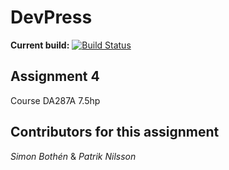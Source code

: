 # DevPress

**Current build:** [![Build Status](https://travis-ci.org/Caresilabs/MAH_Web_Applications.svg?branch=master)](https://travis-ci.org/Caresilabs/MAH_Web_Applications)

## Assignment 4
Course DA287A 7.5hp

## Contributors for this assignment
*Simon Bothén* & *Patrik Nilsson*
